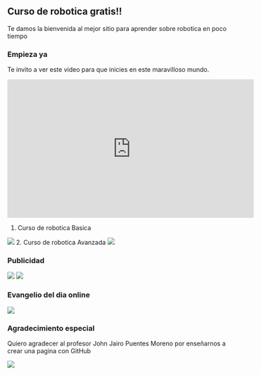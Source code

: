 ## Curso de robotica gratis!!

Te damos la bienvenida al mejor sitio para aprender sobre robotica en poco tiempo

### Empieza ya

Te invito a ver este video para que inicies en este maravilloso mundo.

<iframe width="560" height="315" src="https://www.youtube.com/embed/qnnNLk9Bwh0" frameborder="0" allow="accelerometer; autoplay; encrypted-media; gyroscope; picture-in-picture" allowfullscreen></iframe>

1. Curso de robotica Basica
<img src="https://www.steren.cr/media/catalog/product/cache/10f519365b01716ddb90abc57de5a837/k/-/k-910_3.jpg"/> 
2. Curso de robotica Avanzada
<img src="https://www.shtreber.com/uploads_admin/4096x4096/$2y$10$iRA4Z-EFLhudAAWhcLP9wesB0p3415PuUNOn5vpCECnnyPR4Jh0ke.png"/>

### Publicidad

<img src="https://introcrea.com/wp-content/uploads/2018/06/cliente-adidas-introcrea.jpg"/>
<img src="https://cazaofertas.com.mx/wp-content/uploads/2018/12/En-Innovasport-hasta-30-de-descuento-en-tenis-seleccionados-Adidas-Ultraboost.jpg"/>

### Evangelio del dia online

<img src="http://static-1.ivoox.com/audios/9/2/6/4/3601524444629_XXL.jpg"/>

### Agradecimiento especial 
 
 Quiero agradecer al profesor John Jairo Puentes Moreno por enseñarnos a crear una pagina con GitHub

<img src="http://www.lasalle.org.co/wp-content/uploads/2017/03/16938792_10155782872538056_7280796294272644926_n.jpg"/>
